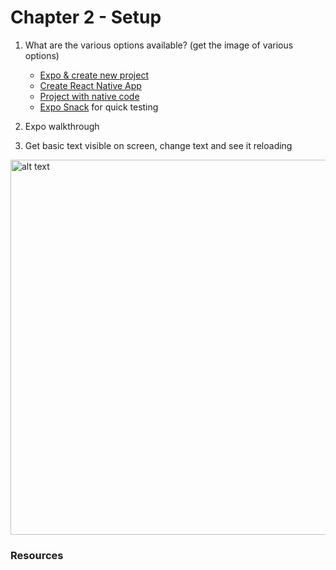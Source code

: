 # Chapter 2 - Setup

1.  What are the various options available? (get the image of various options)

    - [Expo & create new project](https://docs.expo.io/versions/v28.0.0/workflow/up-and-running)
    - [Create React Native App](https://github.com/react-community/create-react-native-app#installation)
    - [Project with native code](https://facebook.github.io/react-native/docs/getting-started#creating-a-new-application)
    - [Expo Snack](https://expo.io/tools#snack) for quick testing

2.  Expo walkthrough
3.  Get basic text visible on screen, change text and see it reloading

<img src="../media/start-screen-expo.png" alt="alt text" height="600px">

### Resources
